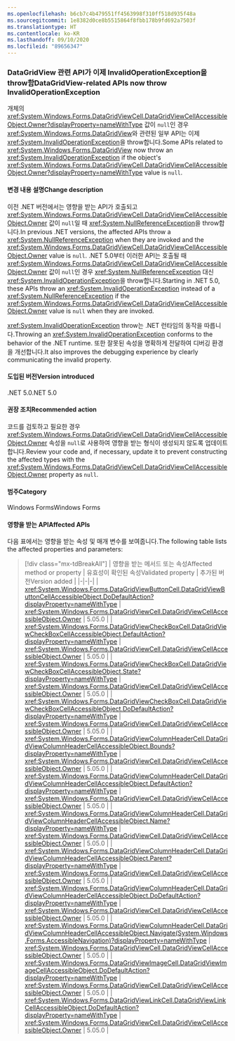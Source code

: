 ```yaml
---
ms.openlocfilehash: b6cb7c4b479551ff4563998f310ff518d935f48a
ms.sourcegitcommit: 1e8382d0ce8b5515864f8fbb178b9fd692a7503f
ms.translationtype: HT
ms.contentlocale: ko-KR
ms.lasthandoff: 09/10/2020
ms.locfileid: "89656347"
---
```

### <a name="datagridview-related-apis-now-throw-invalidoperationexception"></a><span data-ttu-id="107ec-101">DataGridView 관련 API가 이제 InvalidOperationException을 throw함</span><span class="sxs-lookup"><span data-stu-id="107ec-101">DataGridView-related APIs now throw InvalidOperationException</span></span>

<span data-ttu-id="107ec-102">개체의 <xref:System.Windows.Forms.DataGridViewCell.DataGridViewCellAccessibleObject.Owner?displayProperty=nameWithType> 값이 `null`인 경우 <xref:System.Windows.Forms.DataGridView>와 관련된 일부 API는 이제 <xref:System.InvalidOperationException>을 throw합니다.</span><span class="sxs-lookup"><span data-stu-id="107ec-102">Some APIs related to <xref:System.Windows.Forms.DataGridView> now throw an <xref:System.InvalidOperationException> if the object's <xref:System.Windows.Forms.DataGridViewCell.DataGridViewCellAccessibleObject.Owner?displayProperty=nameWithType> value is `null`.</span></span>

#### <a name="change-description"></a><span data-ttu-id="107ec-103">변경 내용 설명</span><span class="sxs-lookup"><span data-stu-id="107ec-103">Change description</span></span>

<span data-ttu-id="107ec-104">이전 .NET 버전에서는 영향을 받는 API가 호출되고 <xref:System.Windows.Forms.DataGridViewCell.DataGridViewCellAccessibleObject.Owner> 값이 `null`일 때 <xref:System.NullReferenceException>을 throw합니다.</span><span class="sxs-lookup"><span data-stu-id="107ec-104">In previous .NET versions, the affected APIs throw a <xref:System.NullReferenceException> when they are invoked and the <xref:System.Windows.Forms.DataGridViewCell.DataGridViewCellAccessibleObject.Owner> value is `null`.</span></span> <span data-ttu-id="107ec-105">.NET 5.0부터 이러한 API는 호출될 때 <xref:System.Windows.Forms.DataGridViewCell.DataGridViewCellAccessibleObject.Owner> 값이 `null`인 경우 <xref:System.NullReferenceException> 대신 <xref:System.InvalidOperationException>을 throw합니다.</span><span class="sxs-lookup"><span data-stu-id="107ec-105">Starting in .NET 5.0, these APIs throw an <xref:System.InvalidOperationException> instead of a <xref:System.NullReferenceException> if the <xref:System.Windows.Forms.DataGridViewCell.DataGridViewCellAccessibleObject.Owner> value is `null` when they are invoked.</span></span>

<span data-ttu-id="107ec-106"><xref:System.InvalidOperationException> throw는 .NET 런타임의 동작을 따릅니다.</span><span class="sxs-lookup"><span data-stu-id="107ec-106">Throwing an <xref:System.InvalidOperationException> conforms to the behavior of the .NET runtime.</span></span> <span data-ttu-id="107ec-107">또한 잘못된 속성을 명확하게 전달하여 디버깅 환경을 개선합니다.</span><span class="sxs-lookup"><span data-stu-id="107ec-107">It also improves the debugging experience by clearly communicating the invalid property.</span></span>

#### <a name="version-introduced"></a><span data-ttu-id="107ec-108">도입된 버전</span><span class="sxs-lookup"><span data-stu-id="107ec-108">Version introduced</span></span>

<span data-ttu-id="107ec-109">.NET 5.0</span><span class="sxs-lookup"><span data-stu-id="107ec-109">.NET 5.0</span></span>

#### <a name="recommended-action"></a><span data-ttu-id="107ec-110">권장 조치</span><span class="sxs-lookup"><span data-stu-id="107ec-110">Recommended action</span></span>

<span data-ttu-id="107ec-111">코드를 검토하고 필요한 경우 <xref:System.Windows.Forms.DataGridViewCell.DataGridViewCellAccessibleObject.Owner> 속성을 `null`로 사용하여 영향을 받는 형식이 생성되지 않도록 업데이트합니다.</span><span class="sxs-lookup"><span data-stu-id="107ec-111">Review your code and, if necessary, update it to prevent constructing the affected types with the <xref:System.Windows.Forms.DataGridViewCell.DataGridViewCellAccessibleObject.Owner> property as `null`.</span></span>

#### <a name="category"></a><span data-ttu-id="107ec-112">범주</span><span class="sxs-lookup"><span data-stu-id="107ec-112">Category</span></span>

<span data-ttu-id="107ec-113">Windows Forms</span><span class="sxs-lookup"><span data-stu-id="107ec-113">Windows Forms</span></span>

#### <a name="affected-apis"></a><span data-ttu-id="107ec-114">영향을 받는 API</span><span class="sxs-lookup"><span data-stu-id="107ec-114">Affected APIs</span></span>

<span data-ttu-id="107ec-115">다음 표에서는 영향을 받는 속성 및 매개 변수를 보여줍니다.</span><span class="sxs-lookup"><span data-stu-id="107ec-115">The following table lists the affected properties and parameters:</span></span>

> [!div class="mx-tdBreakAll"]
> | <span data-ttu-id="107ec-116">영향을 받는 메서드 또는 속성</span><span class="sxs-lookup"><span data-stu-id="107ec-116">Affected method or property</span></span> | <span data-ttu-id="107ec-117">유효성이 확인된 속성</span><span class="sxs-lookup"><span data-stu-id="107ec-117">Validated property</span></span> | <span data-ttu-id="107ec-118">추가된 버전</span><span class="sxs-lookup"><span data-stu-id="107ec-118">Version added</span></span> |
> |-|-|-|
> | <xref:System.Windows.Forms.DataGridViewButtonCell.DataGridViewButtonCellAccessibleObject.DoDefaultAction?displayProperty=nameWithType> | <xref:System.Windows.Forms.DataGridViewCell.DataGridViewCellAccessibleObject.Owner> | <span data-ttu-id="107ec-119">5.0</span><span class="sxs-lookup"><span data-stu-id="107ec-119">5.0</span></span> |
> | <xref:System.Windows.Forms.DataGridViewCheckBoxCell.DataGridViewCheckBoxCellAccessibleObject.DefaultAction?displayProperty=nameWithType> | <xref:System.Windows.Forms.DataGridViewCell.DataGridViewCellAccessibleObject.Owner> | <span data-ttu-id="107ec-120">5.0</span><span class="sxs-lookup"><span data-stu-id="107ec-120">5.0</span></span> |
> | <xref:System.Windows.Forms.DataGridViewCheckBoxCell.DataGridViewCheckBoxCellAccessibleObject.State?displayProperty=nameWithType> | <xref:System.Windows.Forms.DataGridViewCell.DataGridViewCellAccessibleObject.Owner> | <span data-ttu-id="107ec-121">5.0</span><span class="sxs-lookup"><span data-stu-id="107ec-121">5.0</span></span> |
> | <xref:System.Windows.Forms.DataGridViewCheckBoxCell.DataGridViewCheckBoxCellAccessibleObject.DoDefaultAction?displayProperty=nameWithType> | <xref:System.Windows.Forms.DataGridViewCell.DataGridViewCellAccessibleObject.Owner> | <span data-ttu-id="107ec-122">5.0</span><span class="sxs-lookup"><span data-stu-id="107ec-122">5.0</span></span> |
> | <xref:System.Windows.Forms.DataGridViewColumnHeaderCell.DataGridViewColumnHeaderCellAccessibleObject.Bounds?displayProperty=nameWithType> | <xref:System.Windows.Forms.DataGridViewCell.DataGridViewCellAccessibleObject.Owner> | <span data-ttu-id="107ec-123">5.0</span><span class="sxs-lookup"><span data-stu-id="107ec-123">5.0</span></span> |
> | <xref:System.Windows.Forms.DataGridViewColumnHeaderCell.DataGridViewColumnHeaderCellAccessibleObject.DefaultAction?displayProperty=nameWithType> | <xref:System.Windows.Forms.DataGridViewCell.DataGridViewCellAccessibleObject.Owner> | <span data-ttu-id="107ec-124">5.0</span><span class="sxs-lookup"><span data-stu-id="107ec-124">5.0</span></span> |
> | <xref:System.Windows.Forms.DataGridViewColumnHeaderCell.DataGridViewColumnHeaderCellAccessibleObject.Name?displayProperty=nameWithType> | <xref:System.Windows.Forms.DataGridViewCell.DataGridViewCellAccessibleObject.Owner> | <span data-ttu-id="107ec-125">5.0</span><span class="sxs-lookup"><span data-stu-id="107ec-125">5.0</span></span> |
> | <xref:System.Windows.Forms.DataGridViewColumnHeaderCell.DataGridViewColumnHeaderCellAccessibleObject.Parent?displayProperty=nameWithType> | <xref:System.Windows.Forms.DataGridViewCell.DataGridViewCellAccessibleObject.Owner> | <span data-ttu-id="107ec-126">5.0</span><span class="sxs-lookup"><span data-stu-id="107ec-126">5.0</span></span> |
> | <xref:System.Windows.Forms.DataGridViewColumnHeaderCell.DataGridViewColumnHeaderCellAccessibleObject.DoDefaultAction?displayProperty=nameWithType> | <xref:System.Windows.Forms.DataGridViewCell.DataGridViewCellAccessibleObject.Owner> | <span data-ttu-id="107ec-127">5.0</span><span class="sxs-lookup"><span data-stu-id="107ec-127">5.0</span></span> |
> | <xref:System.Windows.Forms.DataGridViewColumnHeaderCell.DataGridViewColumnHeaderCellAccessibleObject.Navigate(System.Windows.Forms.AccessibleNavigation)?displayProperty=nameWithType> | <xref:System.Windows.Forms.DataGridViewCell.DataGridViewCellAccessibleObject.Owner> | <span data-ttu-id="107ec-128">5.0</span><span class="sxs-lookup"><span data-stu-id="107ec-128">5.0</span></span> |
> | <xref:System.Windows.Forms.DataGridViewImageCell.DataGridViewImageCellAccessibleObject.DoDefaultAction?displayProperty=nameWithType> | <xref:System.Windows.Forms.DataGridViewCell.DataGridViewCellAccessibleObject.Owner> | <span data-ttu-id="107ec-129">5.0</span><span class="sxs-lookup"><span data-stu-id="107ec-129">5.0</span></span> |
> | <xref:System.Windows.Forms.DataGridViewLinkCell.DataGridViewLinkCellAccessibleObject.DoDefaultAction?displayProperty=nameWithType> | <xref:System.Windows.Forms.DataGridViewCell.DataGridViewCellAccessibleObject.Owner> | <span data-ttu-id="107ec-130">5.0</span><span class="sxs-lookup"><span data-stu-id="107ec-130">5.0</span></span> |

<!-- 

#### Affected APIs

- `M:System.Windows.Forms.DataGridViewButtonCell.DataGridViewButtonCellAccessibleObject.DoDefaultAction`
- `P:System.Windows.Forms.DataGridViewCheckBoxCell.DataGridViewCheckBoxCellAccessibleObject.DefaultAction`
- `P:System.Windows.Forms.DataGridViewCheckBoxCell.DataGridViewCheckBoxCellAccessibleObject.State`
- `M:System.Windows.Forms.DataGridViewCheckBoxCell.DataGridViewCheckBoxCellAccessibleObject.DoDefaultAction`
- `P:System.Windows.Forms.DataGridViewColumnHeaderCell.DataGridViewColumnHeaderCellAccessibleObject.Bounds`
- `P:System.Windows.Forms.DataGridViewColumnHeaderCell.DataGridViewColumnHeaderCellAccessibleObject.DefaultAction`
- `P:System.Windows.Forms.DataGridViewColumnHeaderCell.DataGridViewColumnHeaderCellAccessibleObject.Name`
- `P:System.Windows.Forms.DataGridViewColumnHeaderCell.DataGridViewColumnHeaderCellAccessibleObject.Parent`
- `M:System.Windows.Forms.DataGridViewColumnHeaderCell.DataGridViewColumnHeaderCellAccessibleObject.DoDefaultAction`
- `M:System.Windows.Forms.DataGridViewColumnHeaderCell.DataGridViewColumnHeaderCellAccessibleObject.Navigate(System.Windows.Forms.AccessibleNavigation)`
- `M:System.Windows.Forms.DataGridViewImageCell.DataGridViewImageCellAccessibleObject.DoDefaultAction`
- `M:System.Windows.Forms.DataGridViewLinkCell.DataGridViewLinkCellAccessibleObject.DoDefaultAction`

-->
